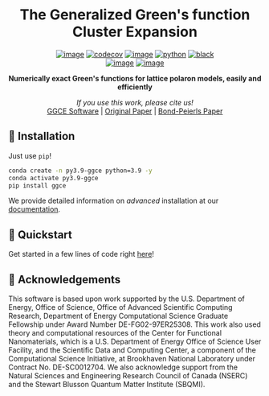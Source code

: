 <div align=center>

# The Generalized Green's function Cluster Expansion

[![image](https://github.com/x94carbone/GGCE/actions/workflows/ci.yml/badge.svg)](https://github.com/x94carbone/GGCE/actions/workflows/ci.yml)
[![codecov](https://codecov.io/gh/x94carbone/GGCE/branch/master/graph/badge.svg?token=6Q7EUWBW6O)](https://codecov.io/gh/x94carbone/GGCE)
[![image](https://app.codacy.com/project/badge/Grade/bdb53153835a49fa8921b28a519b2ead)](https://www.codacy.com/gh/x94carbone/GGCE/dashboard?utm_source=github.com&amp;utm_medium=referral&amp;utm_content=x94carbone/GGCE&amp;utm_campaign=Badge_Grade)
[![python](https://img.shields.io/badge/-Python_>=3.7-blue?logo=python&logoColor=white)](https://github.com/pre-commit/pre-commit)
[![black](https://img.shields.io/badge/Code%20Style-Black-black.svg?labelColor=gray)](https://black.readthedocs.io/en/stable/) <br>
[![image](https://joss.theoj.org/papers/688705844ea344353b86815d8345f8d5/status.svg)](https://joss.theoj.org/papers/688705844ea344353b86815d8345f8d5)
[![image](https://zenodo.org/badge/DOI/10.48550/arXiv.2210.12260.svg)](https://doi.org/10.48550/arXiv.2210.12260)

**Numerically exact Green's functions for lattice polaron models, easily and efficiently**

_If you use this work, please cite us!_ <br>
[GGCE Software](https://doi.org/10.48550/arXiv.2210.12260) | [Original Paper](https://doi.org/10.1103/PhysRevB.104.035106) | [Bond-Peierls Paper](https://doi.org/10.1103/PhysRevB.104.L140307)

</div>
   
## 💾 Installation

Just use `pip`!

```bash
conda create -n py3.9-ggce python=3.9 -y
conda activate py3.9-ggce
pip install ggce
```

We provide detailed information on _advanced_ installation at our [documentation](https://matthewcarbone.github.io/GGCE/installation.html).

## 🚀 Quickstart

Get started in a few lines of code right [here](https://matthewcarbone.github.io/GGCE/tutorials/introduction.html)!

## 🙏 Acknowledgements

This software is based upon work supported by the U.S. Department of
Energy, Office of Science, Office of Advanced Scientific Computing
Research, Department of Energy Computational Science Graduate Fellowship
under Award Number DE-FG02-97ER25308. This work also used theory and
computational resources of the Center for Functional Nanomaterials,
which is a U.S. Department of Energy Office of Science User Facility,
and the Scientific Data and Computing Center, a component of the
Computational Science Initiative, at Brookhaven National Laboratory
under Contract No. DE-SC0012704. We also acknowledge support from the
Natural Sciences and Engineering Research Council of Canada (NSERC) and
the Stewart Blusson Quantum Matter Institute (SBQMI).
